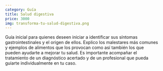 ```yaml
---
category: Guía
title: Salud digestiva
price: 3000
img: transforma-tu-salud-digestiva.png
---
```


Guía inicial para quienes deseen iniciar a identificar sus síntomas gastrointestinales y el origen de ellos.
Explico los malestares más comunes y ejemplos de alimentos que los provocan como así también los que pueden ayudarte a mejorar tu salud.
Es importante acompañar el tratamiento de un diagnóstico acertado y de un profesional que pueda guiarte individualmente en tu caso.

